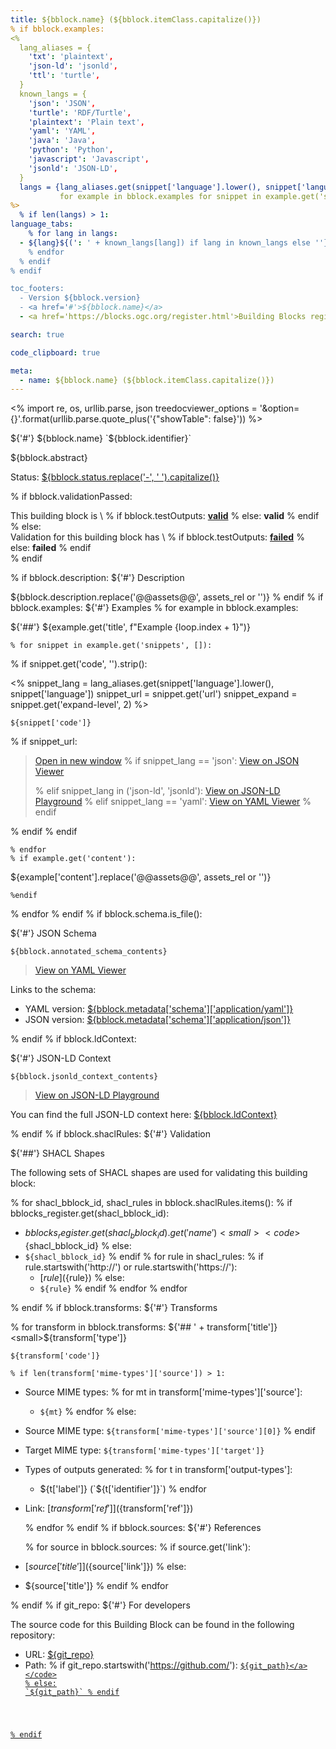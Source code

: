 ```yaml
---
title: ${bblock.name} (${bblock.itemClass.capitalize()})
% if bblock.examples:
<%
  lang_aliases = {
    'txt': 'plaintext',
    'json-ld': 'jsonld',
    'ttl': 'turtle',
  }
  known_langs = {
    'json': 'JSON',
    'turtle': 'RDF/Turtle',
    'plaintext': 'Plain text',
    'yaml': 'YAML',
    'java': 'Java',
    'python': 'Python',
    'javascript': 'Javascript',
    'jsonld': 'JSON-LD',
  }
  langs = {lang_aliases.get(snippet['language'].lower(), snippet['language']): True
           for example in bblock.examples for snippet in example.get('snippets', []) if snippet.get('code', '').strip()}
%>
  % if len(langs) > 1:
language_tabs:
    % for lang in langs:
  - ${lang}${(': ' + known_langs[lang]) if lang in known_langs else ''}
    % endfor
  % endif
% endif

toc_footers:
  - Version ${bblock.version}
  - <a href='#'>${bblock.name}</a>
  - <a href='https://blocks.ogc.org/register.html'>Building Blocks register</a>

search: true

code_clipboard: true

meta:
  - name: ${bblock.name} (${bblock.itemClass.capitalize()})
---
```

<%
import re, os, urllib.parse, json
treedocviewer_options = '&amp;option={}'.format(urllib.parse.quote_plus('{"showTable": false}'))
%>

${'#'} ${bblock.name} `${bblock.identifier}`

${bblock.abstract}

<p class="status">
    <span data-rainbow-uri="http://www.opengis.net/def/status">Status</span>:
    <a href="http://www.opengis.net/def/status/${bblock.status}" target="_blank" data-rainbow-uri>${bblock.status.replace('-', ' ').capitalize()}</a>
</p>

% if bblock.validationPassed:
<aside class="success">
This building block is \
% if bblock.testOutputs:
<strong><a href="${bblock.testOutputs}" target="_blank">valid</a></strong>
% else:
<strong>valid</strong>
% endif
</aside>
% else:
<aside class="warning">
Validation for this building block has \
% if bblock.testOutputs:
<strong><a href="${bblock.testOutputs}" target="_blank">failed</a></strong>
% else:
<strong>failed</strong>
% endif
</aside>
% endif

% if bblock.description:
${'#'} Description

${bblock.description.replace('@@assets@@', assets_rel or '')}
% endif
% if bblock.examples:
${'#'} Examples
  % for example in bblock.examples:

${'##'} ${example.get('title', f"Example {loop.index + 1}")}

    % for snippet in example.get('snippets', []):
% if snippet.get('code', '').strip():

<%
  snippet_lang = lang_aliases.get(snippet['language'].lower(), snippet['language'])
  snippet_url = snippet.get('url')
  snippet_expand = snippet.get('expand-level', 2)
%>
```${snippet_lang}
${snippet['code']}
```
  % if snippet_url:

<blockquote class="lang-specific ${snippet_lang}">
  <p class="example-links">
    <a target="_blank" href="${snippet_url}">Open in new window</a>
    % if snippet_lang == 'json':
    <a target="_blank" href="https://avillar.github.io/TreedocViewer/?dataParser=json&amp;dataUrl=${urllib.parse.quote_plus(snippet_url)}&amp;expand=${snippet_expand}${treedocviewer_options}">View on JSON Viewer</a></p>
    % elif snippet_lang in ('json-ld', 'jsonld'):
    <a target="_blank" href="https://json-ld.org/playground/#json-ld=${urllib.parse.quote_plus(snippet_url)}">View on JSON-LD Playground</a>
    % elif snippet_lang == 'yaml':
    <a target="_blank" href="https://avillar.github.io/TreedocViewer/?dataParser=yaml&amp;dataUrl=${urllib.parse.quote_plus(snippet_url)}&amp;expand=${snippet_expand}${treedocviewer_options}">View on YAML Viewer</a>
    % endif
</blockquote>

  % endif
% endif

    % endfor
    % if example.get('content'):
${example['content'].replace('@@assets@@', assets_rel or '')}

    %endif
  % endfor
% endif
% if bblock.schema.is_file():

${'#'} JSON Schema

```yaml--schema
${bblock.annotated_schema_contents}
```

> <a target="_blank" href="https://avillar.github.io/TreedocViewer/?dataParser=yaml&amp;dataUrl=${urllib.parse.quote_plus(bblock.metadata['schema']['application/yaml'])}&amp;expand=2${treedocviewer_options}">View on YAML Viewer</a>

Links to the schema:

* YAML version: <a href="${bblock.metadata['schema']['application/yaml']}" target="_blank">${bblock.metadata['schema']['application/yaml']}</a>
* JSON version: <a href="${bblock.metadata['schema']['application/json']}" target="_blank">${bblock.metadata['schema']['application/json']}</a>

% endif
% if bblock.ldContext:

${'#'} JSON-LD Context

```json--ldContext
${bblock.jsonld_context_contents}
```

> <a target="_blank" href="https://json-ld.org/playground/#json-ld=${urllib.parse.quote_plus(bblock.ldContext)}">View on JSON-LD Playground</a>

You can find the full JSON-LD context here:
<a href="${bblock.ldContext}" target="_blank">${bblock.ldContext}</a>

% endif
% if bblock.shaclRules:
${'#'} Validation

${'##'} SHACL Shapes

The following sets of SHACL shapes are used for validating this building block:

  % for shacl_bblock_id, shacl_rules in bblock.shaclRules.items():
    % if bblocks_register.get(shacl_bblock_id):
* ${bblocks_register.get(shacl_bblock_id).get('name')} <small><code>${shacl_bblock_id}</code></small>
    % else:
* `${shacl_bblock_id}`
    % endif
    % for rule in shacl_rules:
      % if rule.startswith('http://') or rule.startswith('https://'):
  * [${rule}](${rule})
      % else:
  * `${rule}`
      % endif
    % endfor
  % endfor

% endif
% if bblock.transforms:
${'#'} Transforms

  % for transform in bblock.transforms:
${'## ' + transform['title']} <small>${transform['type']}</small>

```
${transform['code']}
```
    % if len(transform['mime-types']['source']) > 1:
* Source MIME types:
      % for mt in transform['mime-types']['source']:
  * `${mt}`
      % endfor
    % else:
* Source MIME type: `${transform['mime-types']['source'][0]}`
    % endif
* Target MIME type: `${transform['mime-types']['target']}`
* Types of outputs generated:
    % for t in transform['output-types']:
  * ${t['label']} (`${t['identifier']}`) 
    % endfor
* Link: [${transform['ref']}](${transform['ref']})

  % endfor
% endif
% if bblock.sources:
${'#'} References

  % for source in bblock.sources:
    % if source.get('link'):
* [${source['title']}](${source['link']})
    % else:
* ${source['title']}
    % endif
  % endfor

% endif
% if git_repo:
${'#'} For developers

The source code for this Building Block can be found in the following repository:

* URL: <a href="${git_repo}" target="_blank">${git_repo}</a>
* Path:
% if git_repo.startswith('https://github.com/'):
<code><a href="${git_repo}/blob/HEAD/${git_path}" target="_blank">${git_path}</a></code>
% else:
`${git_path}`
% endif

% endif